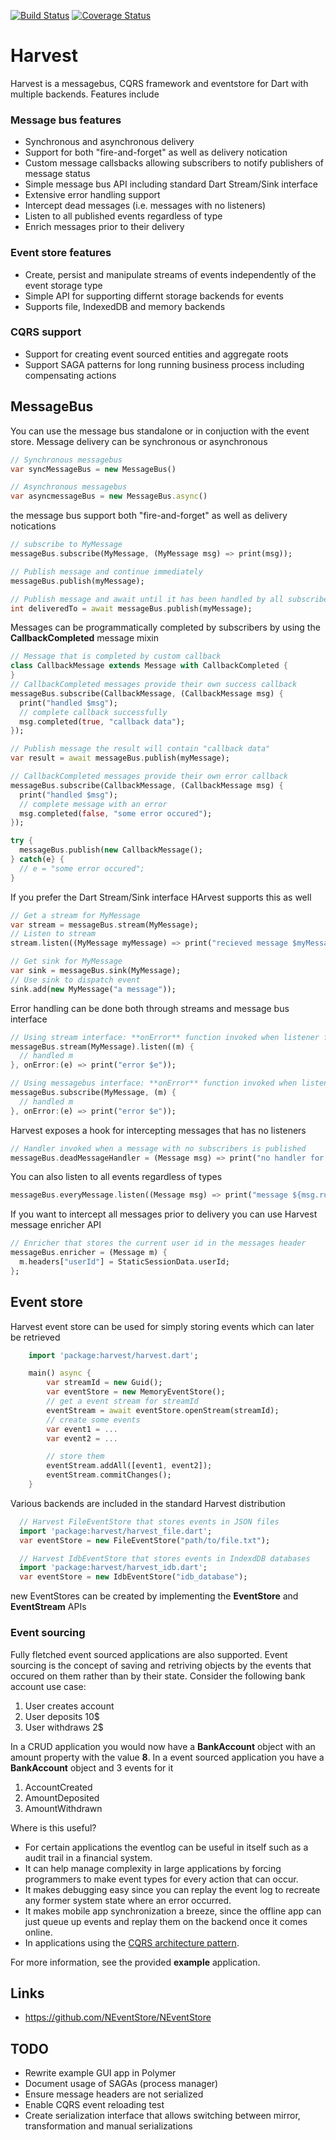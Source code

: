 [![Build Status](https://travis-ci.org/ltackmann/harvest.svg)](https://travis-ci.org/ltackmann/harvest)
[![Coverage Status](https://coveralls.io/repos/ltackmann/harvest/badge.svg?branch=master&service=github)](https://coveralls.io/github/ltackmann/harvest?branch=master)

# Harvest
Harvest is a messagebus, CQRS framework and eventstore for Dart with multiple backends. Features include

### Message bus features
 * Synchronous and asynchronous delivery
 * Support for both "fire-and-forget" as well as delivery notication
 * Custom message callsbacks allowing subscribers to notify publishers of message status
 * Simple message bus API including standard Dart Stream/Sink interface
 * Extensive error handling support
 * Intercept dead messages (i.e. messages with no listeners)
 * Listen to all published events regardless of type
 * Enrich messages prior to their delivery

### Event store features
 * Create, persist and manipulate streams of events independently of the event storage type
 * Simple API for supporting differnt storage backends for events
 * Supports file, IndexedDB and memory backends

### CQRS support
 * Support for creating event sourced entities and aggregate roots
 * Support SAGA patterns for long running business process including compensating actions


## MessageBus
You can use the message bus standalone or in conjuction with the event store. Message delivery can be synchronous or asynchronous

```dart
// Synchronous messagebus
var syncMessageBus = new MessageBus()

// Asynchronous messagebus
var asyncmessageBus = new MessageBus.async()
```

the message bus support  both "fire-and-forget" as well as delivery notications
```dart
// subscribe to MyMessage
messageBus.subscribe(MyMessage, (MyMessage msg) => print(msg));

// Publish message and continue immediately
messageBus.publish(myMessage);

// Publish message and await until it has been handled by all subscribers  
int deliveredTo = await messageBus.publish(myMessage);
```

Messages can be programmatically completed by subscribers by using the **CallbackCompleted** message mixin
```dart
// Message that is completed by custom callback
class CallbackMessage extends Message with CallbackCompleted {
}
// CallbackCompleted messages provide their own success callback
messageBus.subscribe(CallbackMessage, (CallbackMessage msg) {
  print("handled $msg");
  // complete callback successfully
  msg.completed(true, "callback data");
});

// Publish message the result will contain "callback data"
var result = await messageBus.publish(myMessage);

// CallbackCompleted messages provide their own error callback
messageBus.subscribe(CallbackMessage, (CallbackMessage msg) {
  print("handled $msg");
  // complete message with an error
  msg.completed(false, "some error occured");
});

try {
  messageBus.publish(new CallbackMessage();
} catch(e} {
  // e = "some error occured";
}
```

If you prefer the Dart Stream/Sink interface HArvest supports this as well
```dart
// Get a stream for MyMessage
var stream = messageBus.stream(MyMessage);
// Listen to stream
stream.listen((MyMessage myMessage) => print("recieved message $myMessage"));

// Get sink for MyMessage
var sink = messageBus.sink(MyMessage);
// Use sink to dispatch event
sink.add(new MyMessage("a message"));
```

Error handling can be done both through streams and message bus interface
```dart
// Using stream interface: **onError** function invoked when listener fails
messageBus.stream(MyMessage).listen((m) {
  // handled m
}, onError:(e) => print("error $e"));

// Using messagebus interface: **onError** function invoked when listener fails
messageBus.subscribe(MyMessage, (m) {
  // handled m
}, onError:(e) => print("error $e"));


```

Harvest exposes a hook for intercepting messages that has no listeners
```dart
// Handler invoked when a message with no subscribers is published
messageBus.deadMessageHandler = (Message msg) => print("no handler for ${msg.runtimeType}");
```

You can also listen to all events regardless of types
```dart
messageBus.everyMessage.listen((Message msg) => print("message ${msg.runtimeType} published");
```

If you want to intercept all messages prior to delivery you can use Harvest message enricher API
```dart
// Enricher that stores the current user id in the messages header
messageBus.enricher = (Message m) {
  m.headers["userId"] = StaticSessionData.userId;    
};  
```        

## Event store
Harvest event store can be used for simply storing events which can later be retrieved
```dart
	import 'package:harvest/harvest.dart';

	main() async {
		var streamId = new Guid();
		var eventStore = new MemoryEventStore();
		// get a event stream for streamId
		eventStream = await eventStore.openStream(streamId);
		// create some events
		var event1 = ...
		var event2 = ...

		// store them
		eventStream.addAll([event1, event2]);
		eventStream.commitChanges();
	}
```

Various backends are included in the standard Harvest distribution
```dart
  // Harvest FileEventStore that stores events in JSON files
  import 'package:harvest/harvest_file.dart';
  var eventStore = new FileEventStore("path/to/file.txt");

  // Harvest IdbEventStore that stores events in IndexdDB databases
  import 'package:harvest/harvest_idb.dart';
  var eventStore = new IdbEventStore("idb_database");
```

new EventStores can be created by implementing the **EventStore** and **EventStream** APIs

### Event sourcing
Fully fletched event sourced applications are also supported. Event sourcing is the concept of saving and retriving objects by the events
that occured on them rather than by their state. Consider the following bank account use case:

1. User creates account
1. User deposits 10$
1. User withdraws 2$

In a CRUD application you would now have a **BankAccount** object with an amount property with the value **8**. In a event sourced application you
have a **BankAccount** object and 3 events for it

1. AccountCreated
1. AmountDeposited
1. AmountWithdrawn

Where is this useful?

 * For certain applications the eventlog can be useful in itself such as a audit
trail in a financial system.
 * It can help manage complexity in large applications by forcing programmers to
make event types for every action that can occur.
 * It makes debugging easy since you can replay the event log to recreate
any former system state where an error occurred.  
 * It makes mobile app synchronization a breeze, since the offline app can just
queue up events and replay them on the backend once it comes online.
 * In applications using the [CQRS architecture pattern](http://msdn.microsoft.com/en-us/library/jj554200.aspx).

For more information, see the provided **example** application.

Links
-----
 * https://github.com/NEventStore/NEventStore

 TODO
-----
 * Rewrite example GUI app in Polymer
 * Document usage of SAGAs (process manager)
 * Ensure message headers are not serialized
 * Enable CQRS event reloading test
 * Create serialization interface that allows switching between mirror, transformation and manual serializations 
